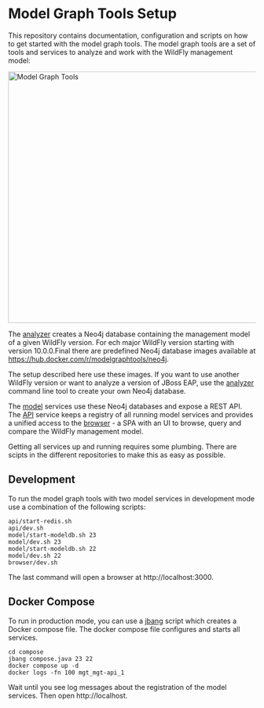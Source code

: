 # Model Graph Tools Setup

This repository contains documentation, configuration and scripts on how to get started with the model graph tools. The model graph tools are a set of tools and services to analyze and work with the WildFly management model:

<img src="https://model-graph-tools.github.io/img/tools.svg" alt="Model Graph Tools" width="512" />

The [analyzer](https://github.com/model-graph-tools/analyzer) creates a Neo4j database containing the management model of a given WildFly version. For ech major WildFly version starting with version 10.0.0.Final there are predefined Neo4j database images available at https://hub.docker.com/r/modelgraphtools/neo4j. 

The setup described here use these images. If you want to use another WildFly version or want to analyze a version of JBoss EAP, use the [analyzer](https://github.com/model-graph-tools/analyzer) command line tool to create your own Neo4j database. 

The [model](https://github.com/model-graph-tools/model) services use these Neo4j databases and expose a REST API. The [API](https://github.com/model-graph-tools/api) service keeps a registry of all running model services and provides a unified access to the [browser](https://github.com/model-graph-tools/browser) - a SPA with an UI to browse, query and compare the WildFly management model.

Getting all services up and running requires some plumbing. There are scipts in the different repositories to make this as easy as possible.   

## Development

To run the model graph tools with two model services in development mode use a combination of the following scripts:

```shell
api/start-redis.sh
api/dev.sh
model/start-modeldb.sh 23
model/dev.sh 23
model/start-modeldb.sh 22
model/dev.sh 22
browser/dev.sh
```

The last command will open a browser at http://localhost:3000. 

## Docker Compose

To run in production mode, you can use a [jbang](https://www.jbang.dev/) script which creates a Docker compose file. The docker compose file configures and starts all services. 

```shell
cd compose
jbang compose.java 23 22
docker compose up -d
docker logs -fn 100 mgt_mgt-api_1
```

Wait until you see log messages about the registration of the model services. Then open http://localhost.
